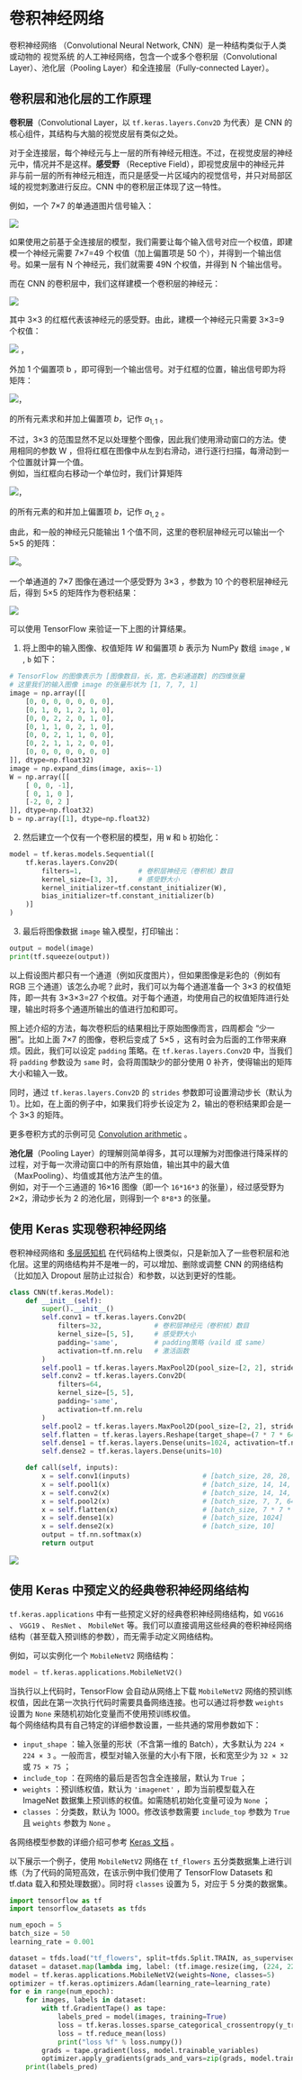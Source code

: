 # 卷积神经网络

卷积神经网络 （Convolutional Neural Network, CNN）是一种结构类似于人类或动物的 视觉系统 的人工神经网络，包含一个或多个卷积层（Convolutional Layer）、池化层（Pooling Layer）和全连接层（Fully-connected Layer）。


## 卷积层和池化层的工作原理

**卷积层**（Convolutional Layer，以 `tf.keras.layers.Conv2D` 为代表）是 CNN 的核心组件，其结构与大脑的视觉皮层有类似之处。

对于全连接层，每个神经元与上一层的所有神经元相连。不过，在视觉皮层的神经元中，情况并不是这样。**感受野** （Receptive Field），即视觉皮层中的神经元并非与前一层的所有神经元相连，而只是感受一片区域内的视觉信号，并只对局部区域的视觉刺激进行反应。CNN 中的卷积层正体现了这一特性。

例如，一个 7×7 的单通道图片信号输入：

<img src="./imgs/conv_image.png">

如果使用之前基于全连接层的模型，我们需要让每个输入信号对应一个权值，即建模一个神经元需要 7×7=49 个权值（加上偏置项是 50 个），并得到一个输出信号。如果一层有 N 个神经元，我们就需要 49N 个权值，并得到 N 个输出信号。

而在 CNN 的卷积层中，我们这样建模一个卷积层的神经元：

<img src="./imgs/conv_field.png">

其中 3×3 的红框代表该神经元的感受野。由此，建模一个神经元只需要 3×3=9 个权值：  

<img src="./imgs/conv_field_weights.png"> ，

外加 1 个偏置项 b ，即可得到一个输出信号。对于红框的位置，输出信号即为将矩阵：  

<img src="./imgs/conv_field_weights2.png">，  

的所有元素求和并加上偏置项 $b$，记作 $a_{1, 1}$ 。

不过，3×3 的范围显然不足以处理整个图像，因此我们使用滑动窗口的方法。使用相同的参数 W ，但将红框在图像中从左到右滑动，进行逐行扫描，每滑动到一个位置就计算一个值。  
例如，当红框向右移动一个单位时，我们计算矩阵

<img src="./imgs/conv_field_weights3.png">，

的所有元素的和并加上偏置项 $b$，记作 $a_{1, 2}$ 。

由此，和一般的神经元只能输出 1 个值不同，这里的卷积层神经元可以输出一个 5×5 的矩阵： 

<img src="./imgs/conv_field_weights4.png">。

一个单通道的 7×7 图像在通过一个感受野为 3×3 ，参数为 10 个的卷积层神经元后，得到 5×5 的矩阵作为卷积结果：

<img src="./imgs/conv_procedure.png">


可以使用 TensorFlow 来验证一下上图的计算结果。

1. 将上图中的输入图像、权值矩阵 $W$ 和偏置项 $b$ 表示为 NumPy 数组 `image` , `W` , `b` 如下：

```python
# TensorFlow 的图像表示为 [图像数目，长，宽，色彩通道数] 的四维张量
# 这里我们的输入图像 image 的张量形状为 [1, 7, 7, 1]
image = np.array([[
    [0, 0, 0, 0, 0, 0, 0],
    [0, 1, 0, 1, 2, 1, 0],
    [0, 0, 2, 2, 0, 1, 0],
    [0, 1, 1, 0, 2, 1, 0],
    [0, 0, 2, 1, 1, 0, 0],
    [0, 2, 1, 1, 2, 0, 0],
    [0, 0, 0, 0, 0, 0, 0]
]], dtype=np.float32)
image = np.expand_dims(image, axis=-1)  
W = np.array([[
    [ 0, 0, -1], 
    [ 0, 1, 0 ], 
    [-2, 0, 2 ]
]], dtype=np.float32)
b = np.array([1], dtype=np.float32)
```

2. 然后建立一个仅有一个卷积层的模型，用 `W` 和 `b` 初始化：

```python
model = tf.keras.models.Sequential([
    tf.keras.layers.Conv2D(
        filters=1,              # 卷积层神经元（卷积核）数目
        kernel_size=[3, 3],     # 感受野大小
        kernel_initializer=tf.constant_initializer(W),
        bias_initializer=tf.constant_initializer(b)
    )]
)
```

3. 最后将图像数据 `image` 输入模型，打印输出：

```python
output = model(image)
print(tf.squeeze(output))
```

以上假设图片都只有一个通道（例如灰度图片），但如果图像是彩色的（例如有 RGB 三个通道）该怎么办呢？此时，我们可以为每个通道准备一个 3×3 的权值矩阵，即一共有 3×3×3=27 个权值。对于每个通道，均使用自己的权值矩阵进行处理，输出时将多个通道所输出的值进行加和即可。

照上述介绍的方法，每次卷积后的结果相比于原始图像而言，四周都会 “少一圈”。比如上面 7×7 的图像，卷积后变成了 5×5 ，这有时会为后面的工作带来麻烦。因此，我们可以设定 `padding` 策略。在 `tf.keras.layers.Conv2D` 中，当我们将 `padding` 参数设为 `same` 时，会将周围缺少的部分使用 0 补齐，使得输出的矩阵大小和输入一致。

同时，通过 `tf.keras.layers.Conv2D` 的 `strides` 参数即可设置滑动步长（默认为 1）。比如，在上面的例子中，如果我们将步长设定为 2，输出的卷积结果即会是一个 3×3 的矩阵。

更多卷积方式的示例可见 [Convolution arithmetic](https://github.com/vdumoulin/conv_arithmetic) 。

**池化层**（Pooling Layer）的理解则简单得多，其可以理解为对图像进行降采样的过程，对于每一次滑动窗口中的所有原始值，输出其中的最大值（MaxPooling）、均值或其他方法产生的值。  
例如，对于一个三通道的 16×16 图像（即一个 `16*16*3` 的张量），经过感受野为 2×2，滑动步长为 2 的池化层，则得到一个 `8*8*3` 的张量。


## 使用 Keras 实现卷积神经网络

卷积神经网络和 [多层感知机](./MultilayerPerceptron.md) 在代码结构上很类似，只是新加入了一些卷积层和池化层。这里的网络结构并不是唯一的，可以增加、删除或调整 CNN 的网络结构（比如加入 Dropout 层防止过拟合）和参数，以达到更好的性能。

```python
class CNN(tf.keras.Model):
    def __init__(self):
        super().__init__()
        self.conv1 = tf.keras.layers.Conv2D(
            filters=32,             # 卷积层神经元（卷积核）数目
            kernel_size=[5, 5],     # 感受野大小
            padding='same',         # padding策略（vaild 或 same）
            activation=tf.nn.relu   # 激活函数
        )
        self.pool1 = tf.keras.layers.MaxPool2D(pool_size=[2, 2], strides=2)
        self.conv2 = tf.keras.layers.Conv2D(
            filters=64,
            kernel_size=[5, 5],
            padding='same',
            activation=tf.nn.relu
        )
        self.pool2 = tf.keras.layers.MaxPool2D(pool_size=[2, 2], strides=2)
        self.flatten = tf.keras.layers.Reshape(target_shape=(7 * 7 * 64,))
        self.dense1 = tf.keras.layers.Dense(units=1024, activation=tf.nn.relu)
        self.dense2 = tf.keras.layers.Dense(units=10)

    def call(self, inputs):
        x = self.conv1(inputs)                  # [batch_size, 28, 28, 32]
        x = self.pool1(x)                       # [batch_size, 14, 14, 32]
        x = self.conv2(x)                       # [batch_size, 14, 14, 64]
        x = self.pool2(x)                       # [batch_size, 7, 7, 64]
        x = self.flatten(x)                     # [batch_size, 7 * 7 * 64]
        x = self.dense1(x)                      # [batch_size, 1024]
        x = self.dense2(x)                      # [batch_size, 10]
        output = tf.nn.softmax(x)
        return output
```

<img src="./imgs/cnn.png">


## 使用 Keras 中预定义的经典卷积神经网络结构

`tf.keras.applications` 中有一些预定义好的经典卷积神经网络结构，如 `VGG16` 、 `VGG19` 、 `ResNet` 、 `MobileNet` 等。我们可以直接调用这些经典的卷积神经网络结构（甚至载入预训练的参数），而无需手动定义网络结构。

例如，可以实例化一个 `MobileNetV2` 网络结构：

```python
model = tf.keras.applications.MobileNetV2()
```
当执行以上代码时，TensorFlow 会自动从网络上下载 `MobileNetV2` 网络的预训练权值，因此在第一次执行代码时需要具备网络连接。也可以通过将参数 `weights` 设置为 `None` 来随机初始化变量而不使用预训练权值。  
每个网络结构具有自己特定的详细参数设置，一些共通的常用参数如下：

+ `input_shape` ：输入张量的形状（不含第一维的 Batch），大多默认为 `224 × 224 × 3` 。一般而言，模型对输入张量的大小有下限，长和宽至少为 `32 × 32` 或 `75 × 75` ；
+ `include_top` ：在网络的最后是否包含全连接层，默认为 `True` ；
+ `weights` ：预训练权值，默认为 `'imagenet'` ，即为当前模型载入在 ImageNet 数据集上预训练的权值。如需随机初始化变量可设为 `None` ；
+ `classes` ：分类数，默认为 1000。修改该参数需要 `include_top` 参数为 `True` 且 `weights` 参数为 `None` 。

各网络模型参数的详细介绍可参考 [Keras 文档](https://keras.io/api/applications/) 。

以下展示一个例子，使用 `MobileNetV2` 网络在 `tf_flowers` 五分类数据集上进行训练（为了代码的简短高效，在该示例中我们使用了 TensorFlow Datasets 和 tf.data 载入和预处理数据）。同时将 `classes` 设置为 5，对应于 5 分类的数据集。

```python
import tensorflow as tf
import tensorflow_datasets as tfds

num_epoch = 5
batch_size = 50
learning_rate = 0.001

dataset = tfds.load("tf_flowers", split=tfds.Split.TRAIN, as_supervised=True)
dataset = dataset.map(lambda img, label: (tf.image.resize(img, (224, 224)) / 255.0, label)).shuffle(1024).batch(batch_size)
model = tf.keras.applications.MobileNetV2(weights=None, classes=5)
optimizer = tf.keras.optimizers.Adam(learning_rate=learning_rate)
for e in range(num_epoch):
    for images, labels in dataset:
        with tf.GradientTape() as tape:
            labels_pred = model(images, training=True)
            loss = tf.keras.losses.sparse_categorical_crossentropy(y_true=labels, y_pred=labels_pred)
            loss = tf.reduce_mean(loss)
            print("loss %f" % loss.numpy())
        grads = tape.gradient(loss, model.trainable_variables)
        optimizer.apply_gradients(grads_and_vars=zip(grads, model.trainable_variables))
    print(labels_pred)
```